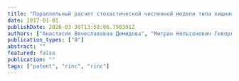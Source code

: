 ```yaml
---
title: "Параллельный расчет стохастической численной модели типа хищник-жертва методом Монте-Карло"
date: 2017-01-01
publishDate: 2020-03-30T13:58:06.790391Z
authors: ["Анастасия Вячеславовна Демидова", "Мигран Нельсонович Геворкян", "Дмитрий Сергеевич Кулябов", "Анна Владиславовна Королькова"]
publication_types: ["8"]
abstract: ""
featured: false
publication: ""
tags: ["patent", "rinc", "rinc"]
---
```


